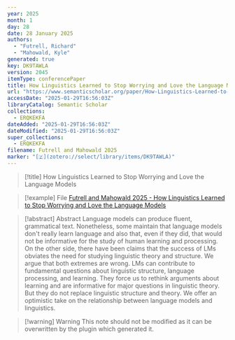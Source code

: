 ```yaml
---
year: 2025
month: 1
day: 28
date: 28 January 2025
authors:
  - "Futrell, Richard"
  - "Mahowald, Kyle"
generated: true
key: DK9TAWLA
version: 2045
itemType: conferencePaper
title: How Linguistics Learned to Stop Worrying and Love the Language Models
url: "https://www.semanticscholar.org/paper/How-Linguistics-Learned-to-Stop-Worrying-and-Love-Futrell-Mahowald/20eec26b32f8b696f80f0b14ebefa779b4b975e4"
accessDate: "2025-01-29T16:56:03Z"
libraryCatalog: Semantic Scholar
collections:
  - ERQKEKFA
dateAdded: "2025-01-29T16:56:03Z"
dateModified: "2025-01-29T16:56:03Z"
super_collections:
  - ERQKEKFA
filename: Futrell and Mahowald 2025
marker: "[🇿](zotero://select/library/items/DK9TAWLA)"
---
```


> [!title] How Linguistics Learned to Stop Worrying and Love the Language Models

> [!example] File
> [Futrell and Mahowald 2025 - How Linguistics Learned to Stop Worrying and Love the Language Models](/Papers/PDFs/Futrell%20and%20Mahowald%202025%20-%20How%20Linguistics%20Learned%20to%20Stop%20Worrying%20and%20Love%20the%20Language%20Models.pdf)

> [!abstract] Abstract
> Language models can produce fluent, grammatical text. Nonetheless, some maintain that language models don't really learn language and also that, even if they did, that would not be informative for the study of human learning and processing. On the other side, there have been claims that the success of LMs obviates the need for studying linguistic theory and structure. We argue that both extremes are wrong. LMs can contribute to fundamental questions about linguistic structure, language processing, and learning. They force us to rethink arguments about learning and are informative for major questions in linguistic theory. But they do not replace linguistic structure and theory. We offer an optimistic take on the relationship between language models and linguistics.

>[!warning] Warning
> This note should not be modified as it can be overwritten by the plugin which generated it.

